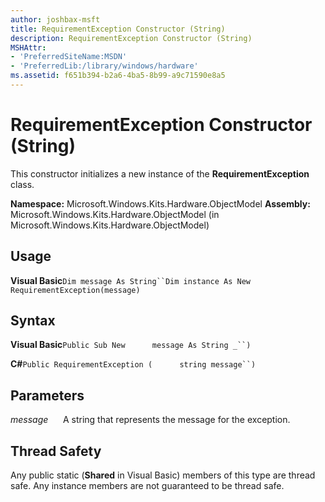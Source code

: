 ```yaml
---
author: joshbax-msft
title: RequirementException Constructor (String)
description: RequirementException Constructor (String)
MSHAttr:
- 'PreferredSiteName:MSDN'
- 'PreferredLib:/library/windows/hardware'
ms.assetid: f651b394-b2a6-4ba5-8b99-a9c71590e8a5
---
```


# RequirementException Constructor (String)


This constructor initializes a new instance of the **RequirementException** class.

**Namespace:** Microsoft.Windows.Kits.Hardware.ObjectModel **Assembly:** Microsoft.Windows.Kits.Hardware.ObjectModel (in Microsoft.Windows.Kits.Hardware.ObjectModel)

## Usage


**Visual Basic**`Dim message As String``Dim instance As New RequirementException(message)`

## Syntax


**Visual Basic**`Public Sub New`           `message As String _``)`

**C#**`Public RequirementException (`           `string message``)`

## Parameters


*message*      A string that represents the message for the exception.

## Thread Safety


Any public static (**Shared** in Visual Basic) members of this type are thread safe. Any instance members are not guaranteed to be thread safe.

 

 






